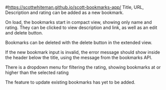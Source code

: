 #https://scottwhiteman.github.io/scott-bookmarks-app/
Title, URL, Description and rating can be added as a new bookmark.

On load, the bookmarks start in compact view, showing only name and rating.  They can be clicked to view description and link, as well as an edit and delete button.

Bookmarks can be deleted with the delete button in the extended view.

If the new bookmark input is invalid, the error message should show inside the header below the title, using the message from the bookmarks API.

There is a dropdown menu for filtering the rating, showing bookmarks at or higher than the selected rating


The feature to update existing bookmarks has yet to be added.
